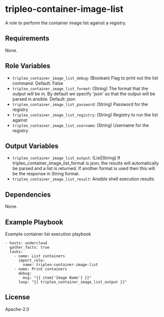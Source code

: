 tripleo-container-image-list
============================

A role to perform the container image list against a registry.

Requirements
------------

None.

Role Variables
--------------

* `tripleo_container_image_list_debug`: (Boolean) Flag to print out the list command. Default: False
* `tripleo_container_image_list_format`: (String) The format that the output will be in. By default we specify 'json' so that the output will be parsed in ansible. Default: json
* `tripleo_container_image_list_password`: (String) Password for the registry
* `tripleo_container_image_list_registry`: (String) Registry to run the list against
* `tripleo_container_image_list_username`: (String) Username for the registry

Output Variables
----------------

* `tripleo_container_image_list_output`: (List|String) If tripleo_container_image_list_format is json, the results will automatically be parsed and a list is returned. If another format is used then this will be the response in String format.
* `tripleo_container_image_list_result`: Ansible shell execution results

Dependencies
------------

None.

Example Playbook
----------------

Example container list execution playbook

    - hosts: undercloud
      gather_facts: true
      tasks:
        - name: List containers
          import_role:
            name: tripleo-container-image-list
        - name: Print containers
          debug:
            msg: "{{ item['Image Name'] }}"
          loop: "{{ tripleo_container_image_list_output }}"

License
-------

Apache-2.0
